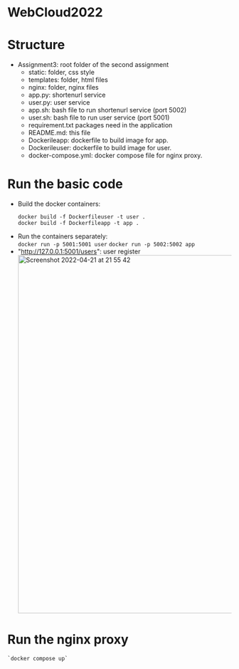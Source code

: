 # WebCloud2022

# Structure
- Assignment3: root folder of the second assignment 
    - static: folder, css style 
    - templates: folder, html files
    - nginx: folder, nginx files
    - app.py: shortenurl service 
    - user.py: user service
    - app.sh: bash file to run shortenurl service (port 5002)
    - user.sh: bash file to run user service (port 5001)
    - requirement.txt packages need in the application
    - README.md: this file
    - Dockerileapp: dockerfile to build image for app.
    - Dockerileuser: dockerfile to build image for user.
    - docker-compose.yml: docker compose file for nginx proxy.

# Run the basic code
- Build the docker containers:
    ```
    docker build -f Dockerfileuser -t user .
    docker build -f Dockerfileapp -t app .
    ```
- Run the containers separately:  
    `docker run -p 5001:5001 user`
    `docker run -p 5002:5002 app`
- "http://127.0.0.1:5001/users": user register
    <img width="805" alt="Screenshot 2022-04-21 at 21 55 42" src="https://user-images.githubusercontent.com/86485345/164542282-3b130a0c-ec5d-4625-9137-02e51fe591bd.png">
    
# Run the nginx proxy
    `docker compose up`
